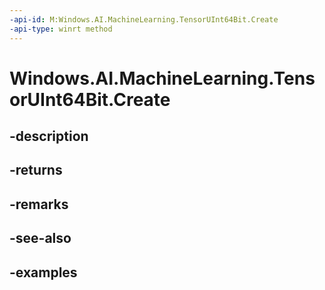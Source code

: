 ```yaml
---
-api-id: M:Windows.AI.MachineLearning.TensorUInt64Bit.Create
-api-type: winrt method
---
```


<!-- Method syntax.
public TensorUInt64Bit TensorUInt64Bit.Create()
-->

# Windows.AI.MachineLearning.TensorUInt64Bit.Create

## -description

## -returns

## -remarks

## -see-also

## -examples

